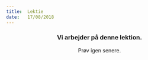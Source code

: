 ```yaml
---
title:  Lektie
date:   17/08/2018
---
```


### <center>Vi arbejder på denne lektion.</center>
<center>Prøv igen senere.</center>